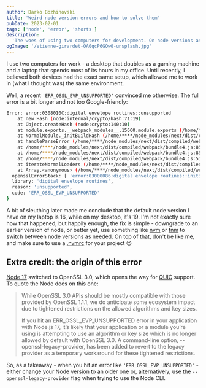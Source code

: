```yaml
---
author: Darko Bozhinovski
title: 'Weird node version errors and how to solve them'
pubDate: 2023-02-01
tags: ['node', 'error', 'shorts']
description:
  'The woes of using two computers for development. On node versions and unfriendly errors.'
ogImage: '/etienne-girardet-OA0qcP6GOw0-unsplash.jpg'
---
```


I use two computers for work - a desktop that doubles as a gaming machine and a laptop that spends most of its hours in my office. Until recently, I believed both devices had the exact same setup, which allowed me to work in (what I thought was) the same environment.

Well, a recent `'ERR_OSSL_EVP_UNSUPPORTED'` convinced me otherwise. The full error is a bit longer and not too Google-friendly:

```bash
Error: error:0308010C:digital envelope routines::unsupported
    at new Hash (node:internal/crypto/hash:71:19)
    at Object.createHash (node:crypto:140:10)
    at module.exports.__webpack_modules__.15660.module.exports (/home/****/node_modules/next/dist/compiled/webpack/bundle4.js:111680:62)
    at NormalModule._initBuildHash (/home/****/node_modules/next/dist/compiled/webpack/bundle4.js:85092:16)
    at handleParseError (/home/****/node_modules/next/dist/compiled/webpack/bundle4.js:85146:10)
    at /home/****/node_modules/next/dist/compiled/webpack/bundle4.js:85178:5
    at /home/****/node_modules/next/dist/compiled/webpack/bundle4.js:85033:12
    at /home/****/node_modules/next/dist/compiled/webpack/bundle4.js:51096:3
    at iterateNormalLoaders (/home/****/node_modules/next/dist/compiled/webpack/bundle4.js:50937:10)
    at Array.<anonymous> (/home/****/node_modules/next/dist/compiled/webpack/bundle4.js:50928:4) {
  opensslErrorStack: [ 'error:03000086:digital envelope routines::initialization error' ],
  library: 'digital envelope routines',
  reason: 'unsupported',
  code: 'ERR_OSSL_EVP_UNSUPPORTED'
}
```

A bit of sleuthing later made me conclude that the default node version I have on my laptop is 16, while on my desktop, it's 19. I'm not exactly sure how that happened, but happily enough, the fix is simple - downgrade to an earlier version of node, or better yet, use something like [nvm](https://github.com/nvm-sh/nvm) or [fnm](https://github.com/Schniz/fnm) to switch between node versions as needed. On top of that, don't be like me, and make sure to use a [.nvmrc](https://github.com/nvm-sh/nvm#nvmrc) for your project 😉

## Extra credit: the origin of this error

[Node 17](https://nodejs.org/en/blog/release/v17.0.0/#openssl-3-0) switched to OpenSSL 3.0, which opens the way for [QUIC](https://en.wikipedia.org/wiki/QUIC) support. To quote the Node docs on this one:

> While OpenSSL 3.0 APIs should be mostly compatible with those provided by OpenSSL 1.1.1, we do anticipate some ecosystem impact due to tightened restrictions on the allowed algorithms and key sizes.
>
> If you hit an ERR_OSSL_EVP_UNSUPPORTED error in your application with Node.js 17, it’s likely that your application or a module you’re using is attempting to use an algorithm or key size which is no longer allowed by default with OpenSSL 3.0. A command-line option, --openssl-legacy-provider, has been added to revert to the legacy provider as a temporary workaround for these tightened restrictions.

So, as a takeaway - when you hit an error like `'ERR_OSSL_EVP_UNSUPPORTED'` - either change your Node version to an older one or, alternatively, use the `--openssl-legacy-provider` flag when trying to use the Node CLI.


